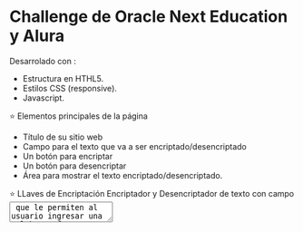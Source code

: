 <h1> Challenge de Oracle Next Education y Alura </h1>

Desarrolado con :
- Estructura en HTHL5.
- Estilos CSS (responsive).
- Javascript.

⭐  Elementos principales de la página
- Título de su sitio web
- Campo para el texto que va a ser encriptado/desencriptado
- Un botón para encriptar
- Un botón para desencriptar
- Área para mostrar el texto encriptado/desencriptado.

⭐  LLaves  de Encriptación
Encriptador y Desencriptador de texto con campo <textarea> que le permiten al usuario ingresar una palabra o frase para codificarla siguiendo las siguientes llaves de encriptación:
- La letra "e" es convertida para "enter"
-  La letra "i" es convertida para "imes"
- La letra "a" es convertida para "ai"
- La letra "o" es convertida para "ober"
- La letra "u" es convertida para "ufat"

✒️  Requisitos
 - Debe funcionar solo con letras minúsculas.
 - No deben ser utilizados letras con acentos ni caracteres especiales.
 - Debe ser posible convertir una palabra para la versión encriptada también devolver una palabra encriptada para su versión original.
 - La página debe tener campos para inserción del texto que será encriptado o desencriptado, y el usuario debe poder escoger entre las dos opciones.
 - El resultado debe ser mostrado en la pantalla.

🛠️  Link de estructura 
https://www.figma.com/file/trP3p5nEh7XUyB3n2bomjP/Alura-Challenge---Desaf%C3%ADo-

